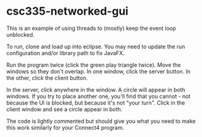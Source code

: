 # csc335-networked-gui

This is an example of using threads to (mostly) keep the event loop unblocked.

To run, clone and load up into eclipse. You may need to update the run configuration and/or library path to fix JavaFX.

Run the program twice (click the green play triangle twice). Move the windows so they don't overlap. In one window, click the server button. In the other, click the client button.

In the server, click anywhere in the window. A circle will appear in both windows. If you try to place another one, you'll find that you cannot - not because the UI is blocked, but because it's not "your turn". Click in the client window and see a circle appear in both.

The code is lightly commented but should give you what you need to make this work similarly for your Connect4 program.
